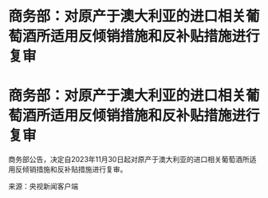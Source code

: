 # 商务部：对原产于澳大利亚的进口相关葡萄酒所适用反倾销措施和反补贴措施进行复审

# 商务部：对原产于澳大利亚的进口相关葡萄酒所适用反倾销措施和反补贴措施进行复审

商务部公告，决定自2023年11月30日起对原产于澳大利亚的进口相关葡萄酒所适用反倾销措施和反补贴措施进行复审。

来源：央视新闻客户端

